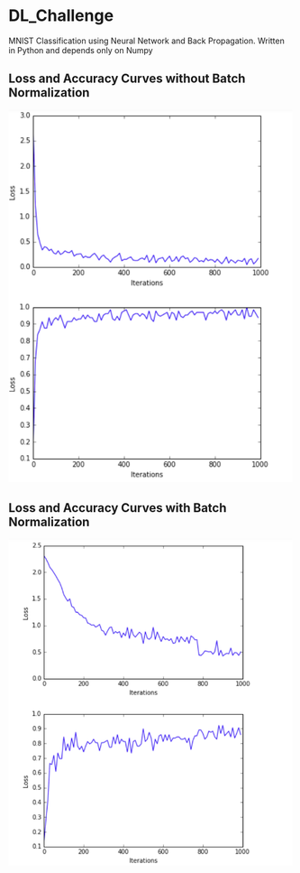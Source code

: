# DL_Challenge
MNIST Classification using Neural Network and Back Propagation. Written in Python and depends only on Numpy

## Loss and Accuracy Curves without Batch Normalization
![](figs/with_bn.png)

## Loss and Accuracy Curves with Batch Normalization
![](figs/without_bn.png)

